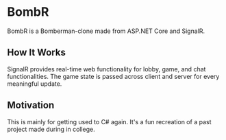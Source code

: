 # BombR
BombR is a Bomberman-clone made from ASP.NET Core and SignalR.

## How It Works
SignalR provides real-time web functionality for lobby, game, and chat functionalities. The game state is passed across client and server for every meaningful update.

## Motivation
This is mainly for getting used to C# again. It's a fun recreation of a past project made during in college.
